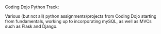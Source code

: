Coding Dojo Python Track:

Various (but not all) python assignments/projects from Coding Dojo starting from fundamentals, working up to incorporating mySQL, as well as MVCs such as Flask and Django. 
